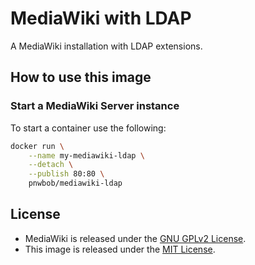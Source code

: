 # MediaWiki with LDAP

A MediaWiki installation with LDAP extensions.

## How to use this image

### Start a MediaWiki Server instance

To start a container use the following:
```sh
docker run \
	--name my-mediawiki-ldap \
	--detach \
	--publish 80:80 \
	pnwbob/mediawiki-ldap
```

## License

*	MediaWiki is released under the [GNU GPLv2 License](https://phabricator.wikimedia.org/source/mediawiki/browse/master/COPYING).
*	This image is released under the [MIT License](https://raw.githubusercontent.com/garethflowers/docker-mediawiki-ldap/master/LICENSE).
